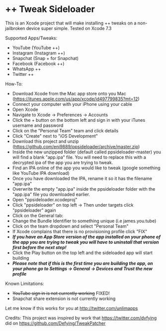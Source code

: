 # ++ Tweak Sideloader

This is an Xcode project that will make installing ++ tweaks on a non-jailbroken device super simple. Tested on Xcode 7.3

Supported Apps/Tweaks:
  - YouTube (YouTube ++)
  - Instagram (Instagram ++)
  - Snapchat (Snap + for Snapchat)
  - Facebook (Facebook ++)
  - WhatsApp ++
  - Twitter ++

How-To:
  - Download Xcode from the Mac app store onto you Mac (https://itunes.apple.com/us/app/xcode/id497799835?mt=12)
  - Connect your computer with your iPhone using your cable
  - Open Xcode
  - Navigate to Xcode -> Preferences -> Accounts
  - Click the + button on the bottom left and sign in with your iTunes username and password
  - Click on the "Personal Team" team and click details
  - Click "Create" next to "iOS Development"
  - Download this project and unzip (https://github.com/eni9889/ppsideloader/archive/master.zip)
  - Inside the new unzipped folder (default called ppsideloader-master) you will find a blank "app.ipa" file. You will need to replace this with a decrypted ipa of the app you are trying to tweak.
  - Find an IPA online of the app you would like to tweak (google something like YouTube IPA download)
  - Once you have downloaded the IPA, rename it so it has the filename "app.ipa"
  - Overwrite the empty "app.ipa" inside the ppsideloader folder with the "app.ipa" file you downloaded earlier.
  - Open "ppsideloader.xcodeproj"
  - Click "ppsideloader" on top left -> Then under targets click "ppsideloader" again
  - Click on the General tab:
  - Change the Bundle Identifier to something unique (i.e james.you.tube)
  - Click on the team dropdown and select "Personal Team"
  - If Xcode complains that there is no provisioning profile click "FIX"
  - ***If you have an App Store version of the app installed on your phone of the app you are trying to tweak you will have to uninstall that version first before the next step!***
  - Click the Play button on the top left and the sideloaded app will start building
  - ***Please note that if this is the first time you are building the app, on your phone go to Settings -> General -> Devices and Trust the new profile***

Known Limitations:
  - ~~YouTube sign in is not currently working~~ FIXED!
  - Snapchat share extension is not currently working

Let me know if this works for you at http://twitter.com/unlimapps

Credits:
  This project was inspired by work that https://twitter.com/dvfying did on https://github.com/Defying/TweakPatcher
